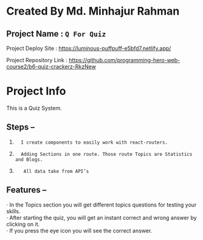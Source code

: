 # Created By Md. Minhajur Rahman

## Project Name : `Q For Quiz`
Project Deploy Site : https://luminous-puffpuff-e5bfd7.netlify.app/

Project Repository Link : https://github.com/programming-hero-web-course2/b6-quiz-crackerz-RkzNew


# Project Info
This is a Quiz System.
## Steps –
1.       I create components to easily work with react-routers.
2.       Adding Sections in one route. Those route Topics are Statistics and Blogs.
3.        All data take from API’s
## Features –
·         In the Topics section you will get different topics questions for testing your skills.\
·         After starting the quiz, you will get an instant correct and wrong answer by clicking on it.\
·         If you press the eye icon you will see the correct answer.



